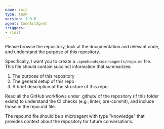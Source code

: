 ```yaml
---
name: init
type: task
version: 1.0.0
agent: CodeActAgent
triggers:
- /init
---
```


Please browse the repository, look at the documentation and relevant code, and understand the purpose of this repository.

Specifically, I want you to create a `.openhands/microagents/repo.md` file. This file should contain succinct information that summarizes:
1. The purpose of this repository
2. The general setup of this repo
3. A brief description of the structure of this repo

Read all the GitHub workflows under .github/ of the repository (if this folder exists) to understand the CI checks (e.g., linter, pre-commit), and include those in the repo.md file.

The repo.md file should be a microagent with type "knowledge" that provides context about the repository for future conversations.